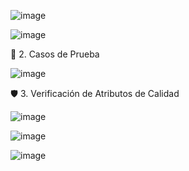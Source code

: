 ![image](https://github.com/user-attachments/assets/66fd98fe-ae30-454f-bc73-77ac3c81c07a)

![image](https://github.com/user-attachments/assets/6088b8bb-0127-4356-b792-78e2f363fd19)



🧪 2. Casos de Prueba

![image](https://github.com/user-attachments/assets/3902178e-d1c2-4fc3-89f4-ded75e1ca505)


🛡️ 3. Verificación de Atributos de Calidad


![image](https://github.com/user-attachments/assets/af2c92bd-c905-4a42-809d-150059c6669f)


![image](https://github.com/user-attachments/assets/02967706-5335-4d64-9c2f-8708e7cc037f)



![image](https://github.com/user-attachments/assets/e33706be-a17b-4137-b5cb-8a6106114153)
